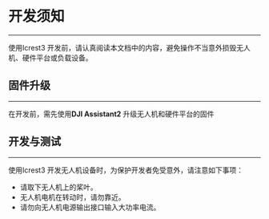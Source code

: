 # 开发须知

------

使用Icrest3 开发前，请认真阅读本文档中的内容，避免操作不当意外损毁无人机、硬件平台或负载设备。

## 固件升级

------

在开发前，需先使用**DJI Assistant2** 升级无人机和硬件平台的固件

## 开发与测试

------

使用Icrest3 开发无人机设备时，为保护开发者免受意外，请注意如下事项：

- 请取下无人机上的桨叶。
- 无人机电机在转动时，请勿靠近。
- 请勿向无人机电源输出接口输入大功率电流。
